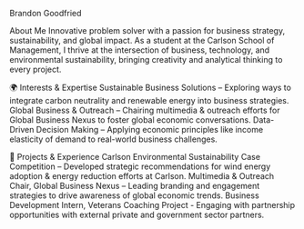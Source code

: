 Brandon Goodfried

About Me
Innovative problem solver with a passion for business strategy, sustainability, and global impact. As a student at the Carlson School of Management, I thrive at the intersection of business, technology, and environmental sustainability, bringing creativity and analytical thinking to every project.

🌍 Interests & Expertise
Sustainable Business Solutions – Exploring ways to integrate carbon neutrality and renewable energy into business strategies.
Global Business & Outreach – Chairing multimedia & outreach efforts for Global Business Nexus to foster global economic conversations.
Data-Driven Decision Making – Applying economic principles like income elasticity of demand to real-world business challenges.

🚀 Projects & Experience
Carlson Environmental Sustainability Case Competition – Developed strategic recommendations for wind energy adoption & energy reduction efforts at Carlson.
Multimedia & Outreach Chair, Global Business Nexus – Leading branding and engagement strategies to drive awareness of global economic trends.
Business Development Intern, Veterans Coaching Project - Engaging with partnership opportunities with external private and government sector partners. 
